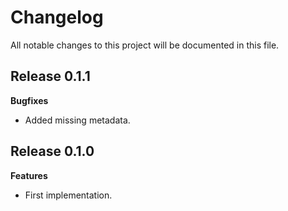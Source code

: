 # Changelog

All notable changes to this project will be documented in this file.

## Release 0.1.1

**Bugfixes**

* Added missing metadata.

## Release 0.1.0

**Features**

* First implementation.

